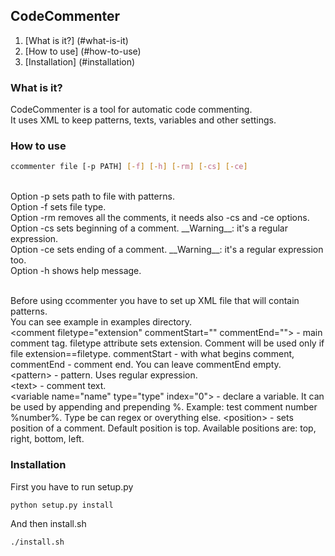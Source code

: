 ## CodeCommenter ##
1. [What is it?] (#what-is-it)<br/>
2. [How to use] (#how-to-use)<br/>
3. [Installation] (#installation)<br/>

### What is it? ###
CodeCommenter is a tool for automatic code commenting.<br/>
It uses XML to keep patterns, texts, variables and other settings.

### How to use ###
```bash
ccommenter file [-p PATH] [-f] [-h] [-rm] [-cs] [-ce]
```
<br/>
Option -p sets path to file with patterns.<br/>
Option -f sets file type.<br/>
Option -rm removes all the comments, it needs also -cs and -ce options.<br/>
Option -cs sets beginning of a comment. __Warning__: it's a regular expression.<br/>
Option -ce sets ending of a comment. __Warning__: it's a regular expression too.<br/>
Option -h shows help message.<br/><br/>

Before using ccommenter you have to set up XML file that will contain patterns.<br/>
You can see example in examples directory.<br/>
&lt;comment filetype="extension" commentStart="" commentEnd=""&gt; - main comment tag. filetype attribute sets extension. Comment will be used only if file extension==filetype. commentStart - with what begins comment, commentEnd - comment end. You can leave commentEnd empty.<br/>
   &lt;pattern&gt; - pattern. Uses regular expression.<br/>
   &lt;text&gt; - comment text.<br/>
   &lt;variable name="name" type="type" index="0"&gt; - declare a variable. It can be used by appending and prepending %. Example: test comment number %number%. Type be can regex or overything else.
   &lt;position&gt; - sets position of a comment. Default position is top. Available positions are: top, right, bottom, left.<br/>

### Installation ###
First you have to run setup.py
```bash
python setup.py install
```
And then install.sh
```bash
./install.sh
```
